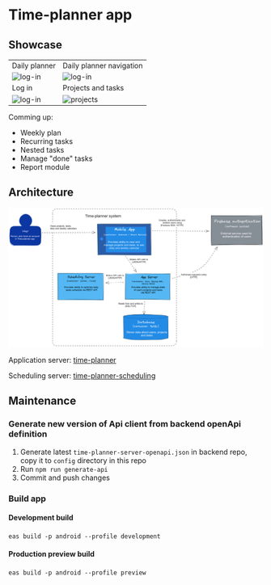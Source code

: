 # Time-planner app

## Showcase

<table>
    <tr>
        <td>Daily planner</td>
        <td>Daily planner navigation</td>
    </tr>
    <tr>
        <td><img src="docs/login.gif" alt="log-in" width="350"></td>
        <td><img src="docs/projects.gif" alt="log-in" width="350"></td>
    <!-- <td><img src="docs/projects.gif" alt="projects" width="200"></td>
    <td><img src="docs/daily-planner.gif" alt="daily-planner" width="200"></td>
    <td><img src="docs/daily-planner-nav.gif" alt="daily-planner-navigation" width="200"></td>
    <td><img src="docs/daily-planner-auto.gif" alt="daily-planner-auto-schedule" width="200"></td> -->
    </tr>  
    <tr>
        <td>Log in</td>
        <td>Projects and tasks</td>
    </tr>
    <tr>
        <td><img src="docs/login.gif" alt="log-in" width="350"></td>
        <td><img src="docs/projects.gif" alt="projects" width="350"></td>
    </tr>
</table>

Comming up:

- Weekly plan
- Recurring tasks
- Nested tasks
- Manage "done" tasks
- Report module

## Architecture

![System architecture diagram](docs/c4containers2.png "System architecture diagram in C4 model.")

Application server: [time-planner](https://github.com/erysman/time-planner)

Scheduling server: [time-planner-scheduling](https://github.com/erysman/time-planner-scheduling)

## Maintenance

### Generate new version of Api client from backend openApi definition

1. Generate latest `time-planner-server-openapi.json` in backend repo, copy it to `config` directory in this repo
2. Run `npm run generate-api`
3. Commit and push changes

### Build app

#### Development build

`eas build -p android --profile development`

#### Production preview build

`eas build -p android --profile preview`